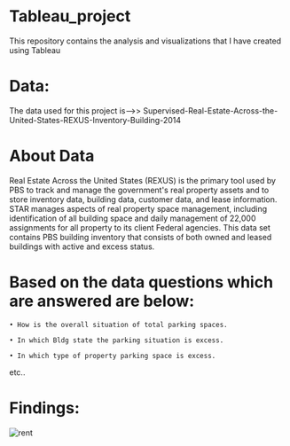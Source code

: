 # Tableau_project

This repository contains the analysis and visualizations that I have created using Tableau

# Data: 
The data used for this project is-->>  Supervised-Real-Estate-Across-the-United-States-REXUS-Inventory-Building-2014

# About Data
Real Estate Across the United States (REXUS) is the primary tool used by PBS to track and manage the government's real property assets and to store inventory data, building data, customer data, and lease information. STAR manages aspects of real property space management, including identification of all building space and daily management of 22,000 assignments for all property to its client Federal agencies. This data set contains PBS building inventory that consists of both owned and leased buildings with active and excess status.



# Based on the data questions which are answered are below:

    • How is the overall situation of total parking spaces.
    
    • In which Bldg state the parking situation is excess.

    • In which type of property parking space is excess.

etc..

# Findings:


![rent](https://user-images.githubusercontent.com/38343027/90633251-5382f900-e243-11ea-868d-6da1dd0202b6.png)

